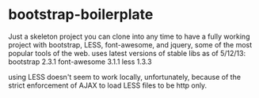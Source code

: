 bootstrap-boilerplate
=====================

Just a skeleton project you can clone into any time to have a fully working project with bootstrap, LESS, font-awesome, and jquery, some of the most popular tools of the web.
uses latest versions of stable libs as of 5/12/13:
bootstrap 2.3.1
font-awesome 3.1.1
less 1.3.3

using LESS doesn't seem to work locally, unfortunately, because of the strict enforcement of AJAX to load LESS files to be http only.
